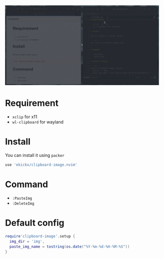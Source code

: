 ![](img/Peek_2021-01-20_14-59.gif)

# Requirement

- `xclip` for x11
- `wl-clipboard` for wayland

# Install

You can install it using `packer`

```lua
use 'ekickx/clipboard-image.nvim'
```

# Command

- `:PasteImg`
- `:DeleteImg`

# Default config

```lua
require'clipboard-image'.setup {
  img_dir = 'img',
  paste_img_name = tostring(os.date("%Y-%m-%d-%H-%M-%S"))
}
```

